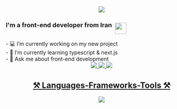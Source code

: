 <h1 align="center">
  <img src="https://readme-typing-svg.herokuapp.com/?font=Poppins&size=35&center=true&width:500&height=70&duration=4000&lines=Hi+There!+👋;I'm+Mahan+Afshar;" />
</h1>

<h3 style="display: flex; column-gap: 8px;">
  <span>I'm a front-end developer from Iran</span>
  <img src="https://em-content.zobj.net/source/twitter/71/flag-for-iran_1f1ee-1f1f7.png" style="width: 30px; padding-top: 4px" />
</h3>

<div>
  - 💻 I’m currently working on my new project
  <br/>
  - 📖 I’m currently learning typescript & next.js
  <br/>
  - 🤔 Ask me about front-end development
</div>

<div align="center">
  <a href="mahan.ghaffarzadeh.afshar@gmail.com" target="_blank">
    <img src="https://img.shields.io/badge/Gmail-333333?style=for-the-badge&logo=gmail&logoColor=red"
  </a>
  <a href="#" target="_blank">
    <img src="https://img.shields.io/badge/LinkedIn-333333?style=for-the-badge&logo=linkedin&logoColor=blue"
  </a>
  <a href="#" target="_blank">
    <img src="https://img.shields.io/badge/Telegram-333333?style=for-the-badge&logo=telegram&logoColor=blue"
  </a>
</div>

<h2 align="center">⚒️ Languages-Frameworks-Tools ⚒️</h2>
<div align="center">
  <a href="https://skillicons.dev">
    <img src="https://skillicons.dev/icons?i=html,css,tailwind,js,react,ts,firebase,git,github&theme=dark" />
  </a>
</div>
